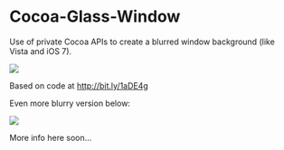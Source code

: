 Cocoa-Glass-Window
==================

Use of private Cocoa APIs to create a blurred window background (like Vista and iOS 7).

<img src="http://dribbble.s3.amazonaws.com/users/344010/screenshots/1178098/glass.png">

Based on code at http://bit.ly/1aDE4g

Even more blurry version below:

<img src="https://dl-web.dropbox.com/get/Public/Photo%20Jul%2031%2C%2011%2059%2014%20AM.png?w=AABgXq02PPnScqy5D1S7lrre7rTXtzkSQARg2jIG3jVi6w">

More info here soon...
